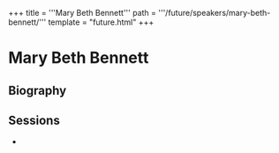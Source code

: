 +++
title = '''Mary Beth Bennett'''
path = '''/future/speakers/mary-beth-bennett/'''
template = "future.html"
+++

<h1>Mary Beth Bennett</h1>
<h2>Biography</h2>
<p></p>
<h2>Sessions</h2>
<ul><li><bound method Session.link of Session(data=SessionData(session_description='', session_end_date_time=datetime.datetime(2024, 7, 4, 10, 0), session_name='Episcopal Worship Service - Mary Beth Bennett', session_start_date_time=datetime.datetime(2024, 7, 4, 9, 0), session_stub='C6633C75-1468-44EE-834C-FC70A8A83C80', speaker_category=['Organist'], speakers=['55DF11D2-79E4-4394-BACB-4C42CD238A08'], timezone_name='Pacific Time', updated_date=datetime.date(2023, 9, 4)), updated=False, deleted=False)></li>

